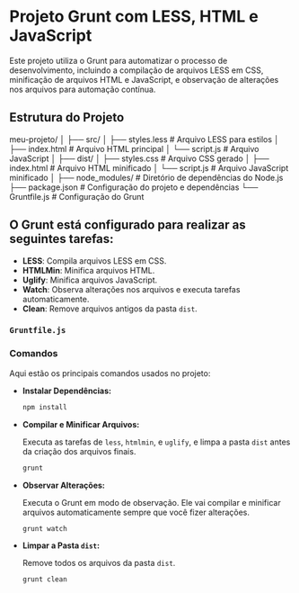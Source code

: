 # Projeto Grunt com LESS, HTML e JavaScript

Este projeto utiliza o Grunt para automatizar o processo de desenvolvimento, incluindo a compilação de arquivos LESS em CSS, minificação de arquivos HTML e JavaScript, e observação de alterações nos arquivos para automação contínua.

## Estrutura do Projeto
meu-projeto/
│
├── src/
│ ├── styles.less # Arquivo LESS para estilos
│ ├── index.html # Arquivo HTML principal
│ └── script.js # Arquivo JavaScript
│
├── dist/
│ ├── styles.css # Arquivo CSS gerado
│ ├── index.html # Arquivo HTML minificado
│ └── script.js # Arquivo JavaScript minificado
│
├── node_modules/ # Diretório de dependências do Node.js
├── package.json # Configuração do projeto e dependências
└── Gruntfile.js # Configuração do Grunt

## O Grunt está configurado para realizar as seguintes tarefas:


- **LESS**: Compila arquivos LESS em CSS.
- **HTMLMin**: Minifica arquivos HTML.
- **Uglify**: Minifica arquivos JavaScript.
- **Watch**: Observa alterações nos arquivos e executa tarefas automaticamente.
- **Clean**: Remove arquivos antigos da pasta `dist`.

### `Gruntfile.js`

### Comandos

Aqui estão os principais comandos usados no projeto:

- **Instalar Dependências:**

    ```bash
    npm install
    ```

- **Compilar e Minificar Arquivos:**

    Executa as tarefas de `less`, `htmlmin`, e `uglify`, e limpa a pasta `dist` antes da criação dos arquivos finais.

    ```bash
    grunt
    ```

- **Observar Alterações:**

    Executa o Grunt em modo de observação. Ele vai compilar e minificar arquivos automaticamente sempre que você fizer alterações.

    ```bash
    grunt watch
    ```

- **Limpar a Pasta `dist`:**

    Remove todos os arquivos da pasta `dist`.

    ```bash
    grunt clean
    ```

